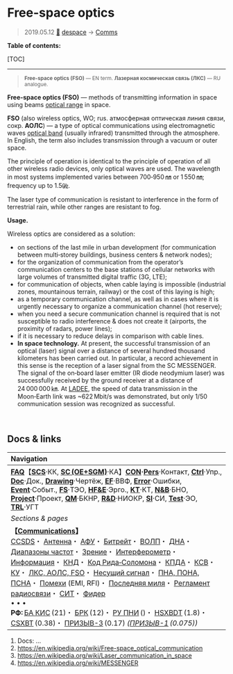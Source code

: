 # Free-space optics
> 2019.05.12 [🚀](../index/index.md) [despace](index.md) → [Comms](comms.md)

**Table of contents:**

[TOC]

---
> <small>**Free-space optics (FSO)** — EN term. **Лазерная космическая связь (ЛКС)** — RU analogue.</small>

**Free-space optics (FSO)** — methods of transmitting information in space using beams [optical range](comms.md) in space.

**FSO** (also wireless optics, WO; rus. атмосферная оптическая линия связи, сокр. **АОЛС**) — a type of optical communications using electromagnetic waves [optical band](comms.md) (usually infrared) transmitted through the atmosphere. In English, the term also includes transmission through a vacuum or outer space.

The principle of operation is identical to the principle of operation of all other wireless radio devices, only optical waves are used. The wavelength in most systems implemented varies between 700‑950 ㎚ or 1 550 ㎚; frequency up to 1.5㎓.

The laser type of communication is resistant to interference in the form of terrestrial rain, while other ranges are resistant to fog.

**Usage.**

Wireless optics are considered as a solution:

   - on sections of the last mile in urban development (for communication between multi‑storey buildings, business centers & network nodes);
   - for the organization of communication from the operator’s communication centers to the base stations of cellular networks with large volumes of transmitted digital traffic (3G, LTE);
   - for communication of objects, when cable laying is impossible (industrial zones, mountainous terrain, railway) or the cost of this laying is high;
   - as a temporary communication channel, as well as in cases where it is urgently necessary to organize a communication channel (hot reserve);
   - when you need a secure communication channel is required that is not susceptible to radio interference & does not create it (airports, the proximity of radars, power lines);
   - if it is necessary to reduce delays in comparison with cable lines.
   - **In space technology.** At present, the successful transmission of an optical (laser) signal over a distance of several hundred thousand kilometers has been carried out. In particular, a record achievement in this sense is the reception of a laser signal from the SC MESSENGER. The signal of the on‑board laser emitter (IR diode neodymium laser) was successfully received by the ground receiver at a distance of 24 000 000 ㎞. At [LADEE](ladee.md), the speed of data transmission in the Moon‑Earth link was ~622 Mbit/s was demonstrated, but only 1/50 communication session was recognized as successful.



<p style="page-break-after:always"> </p>

## Docs & links
|Navigation|
|:-|
|**[FAQ](faq.md)**【**[SCS](scs.md)**·КК, **[SC (OE+SGM)](sc.md)**·КА】**[CON](contact.md)·[Pers](person.md)**·Контакт, **[Ctrl](control.md)**·Упр., **[Doc](doc.md)**·Док., **[Drawing](drawing.md)**·Чертёж, **[EF](ef.md)**·ВВФ, **[Error](error.md)**·Ошибки, **[Event](event.md)**·Событ., **[FS](fs.md)**·ТЭО, **[HF&E](hfe.md)**·Эрго., **[KT](kt.md)**·КТ, **[N&B](nnb.md)**·БНО, **[Project](project.md)**·Проект, **[QM](qm.md)**·БКНР, **[R&D](rnd.md)**·НИОКР, **[SI](si.md)**·СИ, **[Test](test.md)**·ЭО, **[TRL](trl.md)**·УГТ|
|*Sections & pages*|
|**【[Communications](comms.md)】**<br> [CCSDS](ccsds.md)・ [Антенна](antenna.md)・ [АФУ](afdev.md)・ [Битрейт](bitrate.md)・ [ВОЛП](ofts.md)・ [ДНА](дна.md)・ [Диапазоны частот](comms.md)・ [Зрение](view.md)・ [Интерферометр](interferometer.md)・ [Информация](info.md)・ [КНД](directivity.md)・ [Код Рида‑Соломона](rsco.md)・ [КПДА](antenna.md)・ [КСВ](swr.md)・ [КУ](ку.md)・ [ЛКС, АОЛС, FSO](fso.md)・ [Несущий сигнал](carrwave.md)・ [ПНА, ПОНА, ПСНА](devd.md)・ [Помехи](emi.md) (EMI, RFI)・ [Последняя миля](last_mile.md)・ [Регламент радиосвязи](comms.md)・ [СИТ](etedp.md)・ [Фидер](feeder.md) <br>• • •<br> **РФ:** [БА КИС](ба_кис.md) (21)・ [БРК](brk_lav.md) (12)・ [РУ ПНИ](ру_пни.md) ()・ [HSXBDT](comms_lst.md) (1.8)・ [CSXBT](comms_lst.md) (0.38)・ [ПРИЗЫВ-3](comms_lst.md) (0.17) *([ПРИЗЫВ-1](comms_lst.md) (0.075))*|

   1. Docs: …
   1. <https://en.wikipedia.org/wiki/Free-space_optical_communication>
   1. <https://en.wikipedia.org/wiki/Laser_communication_in_space>
   1. <https://en.wikipedia.org/wiki/MESSENGER>
